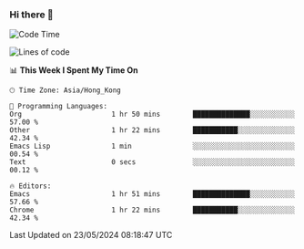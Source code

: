 ### Hi there 👋

<!--
**nicehiro/nicehiro** is a ✨ _special_ ✨ repository because its `README.md` (this file) appears on your GitHub profile.

Here are some ideas to get you started:

- 🔭 I’m currently working on ...
- 🌱 I’m currently learning ...
- 👯 I’m looking to collaborate on ...
- 🤔 I’m looking for help with ...
- 💬 Ask me about ...
- 📫 How to reach me: ...
- 😄 Pronouns: ...
- ⚡ Fun fact: ...
-->

<!--START_SECTION:waka-->
![Code Time](http://img.shields.io/badge/Code%20Time-327%20hrs%2026%20mins-blue)

![Lines of code](https://img.shields.io/badge/From%20Hello%20World%20I%27ve%20Written-2.7%20million%20lines%20of%20code-blue)

📊 **This Week I Spent My Time On** 

```text
🕑︎ Time Zone: Asia/Hong_Kong

💬 Programming Languages: 
Org                      1 hr 50 mins        ██████████████░░░░░░░░░░░   57.00 % 
Other                    1 hr 22 mins        ███████████░░░░░░░░░░░░░░   42.34 % 
Emacs Lisp               1 min               ░░░░░░░░░░░░░░░░░░░░░░░░░   00.54 % 
Text                     0 secs              ░░░░░░░░░░░░░░░░░░░░░░░░░   00.12 % 

🔥 Editors: 
Emacs                    1 hr 51 mins        ██████████████░░░░░░░░░░░   57.66 % 
Chrome                   1 hr 22 mins        ███████████░░░░░░░░░░░░░░   42.34 % 
```


 Last Updated on 23/05/2024 08:18:47 UTC
<!--END_SECTION:waka-->

